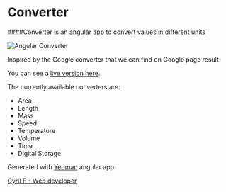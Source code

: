 # Converter

####Converter is an angular app to convert values in different units

![Angular Converter](https://raw.github.com/cyrilf/angular-converter/master/angular-converter.png)


Inspired by the Google converter that we can find on Google page result

You can see a [live version here](http://angularconverter.cyrilf.com).


The currently available converters are:

 - Area
 - Length
 - Mass
 - Speed
 - Temperature
 - Volume
 - Time
 - Digital Storage


Generated with [Yeoman](http://yeoman.io) angular app

[Cyril F - Web developer](http://cyrilf.com)